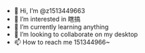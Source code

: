 - 👋 Hi, I’m @z1513449663
- 👀 I’m interested in 瞎搞
- 🌱 I’m currently learning anything
- 💞️ I’m looking to collaborate on my desktop
- 📫 How to reach me 151344966~

<!---
z1513449663/z1513449663 is a ✨ special ✨ repository because its `README.md` (this file) appears on your GitHub profile.
You can click the Preview link to take a look at your changes.
--->
